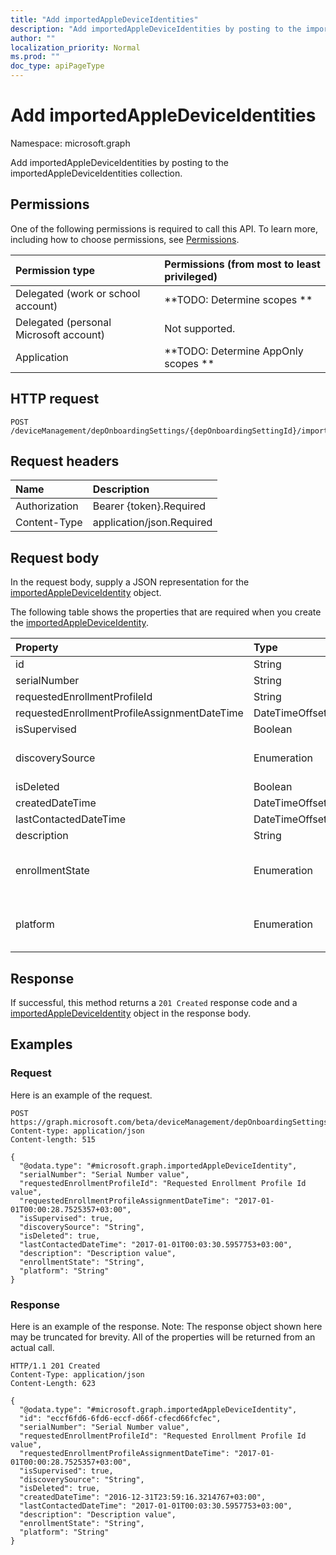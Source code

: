 ```yaml
---
title: "Add importedAppleDeviceIdentities"
description: "Add importedAppleDeviceIdentities by posting to the importedAppleDeviceIdentities collection."
author: ""
localization_priority: Normal
ms.prod: ""
doc_type: apiPageType
---
```


# Add importedAppleDeviceIdentities

Namespace: microsoft.graph

Add importedAppleDeviceIdentities by posting to the importedAppleDeviceIdentities collection.

## Permissions
One of the following permissions is required to call this API. To learn more, including how to choose permissions, see [Permissions](/concepts/permissions-reference.md).

|Permission type|Permissions (from most to least privileged)|
|:---|:---|
|Delegated (work or school account)|**TODO: Determine scopes **|
|Delegated (personal Microsoft account)|Not supported.|
|Application|**TODO: Determine AppOnly scopes **|

## HTTP request
<!-- {
  "blockType": "ignored"
}
-->
``` http
POST /deviceManagement/depOnboardingSettings/{depOnboardingSettingId}/importedAppleDeviceIdentities/$ref
```

## Request headers
|Name|Description|
|:---|:---|
|Authorization|Bearer {token}.Required|
|Content-Type|application/json.Required|

## Request body
In the request body, supply a JSON representation for the [importedAppleDeviceIdentity](../resources/importedappledeviceidentity.md) object.

The following table shows the properties that are required when you create the [importedAppleDeviceIdentity](../resources/importedappledeviceidentity.md).

|Property|Type|Description|
|:---|:---|:---|
|id|String| Inherited from [entity](../resources/entity.md)|
|serialNumber|String||
|requestedEnrollmentProfileId|String||
|requestedEnrollmentProfileAssignmentDateTime|DateTimeOffset||
|isSupervised|Boolean||
|discoverySource|Enumeration| Possible values are: `unknown`, `adminImport`, `deviceEnrollmentProgram`.|
|isDeleted|Boolean||
|createdDateTime|DateTimeOffset||
|lastContactedDateTime|DateTimeOffset||
|description|String||
|enrollmentState|Enumeration| Possible values are: `unknown`, `enrolled`, `pendingReset`, `failed`, `notContacted`, `blocked`.|
|platform|Enumeration| Possible values are: `unknown`, `ios`, `android`, `windows`, `windowsMobile`, `macOS`.|



## Response
If successful, this method returns a `201 Created` response code and a [importedAppleDeviceIdentity](../resources/importedappledeviceidentity.md) object in the response body.

## Examples

### Request
Here is an example of the request.
<!-- {
  "blockType": "request",
  "name": "create_importedappledeviceidentity_from_"
}
-->
``` http
POST https://graph.microsoft.com/beta/deviceManagement/depOnboardingSettings/{depOnboardingSettingId}/importedAppleDeviceIdentities
Content-type: application/json
Content-length: 515

{
  "@odata.type": "#microsoft.graph.importedAppleDeviceIdentity",
  "serialNumber": "Serial Number value",
  "requestedEnrollmentProfileId": "Requested Enrollment Profile Id value",
  "requestedEnrollmentProfileAssignmentDateTime": "2017-01-01T00:00:28.7525357+03:00",
  "isSupervised": true,
  "discoverySource": "String",
  "isDeleted": true,
  "lastContactedDateTime": "2017-01-01T00:03:30.5957753+03:00",
  "description": "Description value",
  "enrollmentState": "String",
  "platform": "String"
}
```

### Response
Here is an example of the response. Note: The response object shown here may be truncated for brevity. All of the properties will be returned from an actual call.
<!-- {
  "blockType": "response",
  "truncated": true,
  "@odata.type": "microsoft.graph.importedappledeviceidentity"
}
-->
``` http
HTTP/1.1 201 Created
Content-Type: application/json
Content-Length: 623

{
  "@odata.type": "#microsoft.graph.importedAppleDeviceIdentity",
  "id": "eccf6fd6-6fd6-eccf-d66f-cfecd66fcfec",
  "serialNumber": "Serial Number value",
  "requestedEnrollmentProfileId": "Requested Enrollment Profile Id value",
  "requestedEnrollmentProfileAssignmentDateTime": "2017-01-01T00:00:28.7525357+03:00",
  "isSupervised": true,
  "discoverySource": "String",
  "isDeleted": true,
  "createdDateTime": "2016-12-31T23:59:16.3214767+03:00",
  "lastContactedDateTime": "2017-01-01T00:03:30.5957753+03:00",
  "description": "Description value",
  "enrollmentState": "String",
  "platform": "String"
}
```

